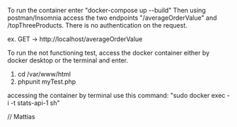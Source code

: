 To run the container enter "docker-compose up --build"
Then using postman/Insomnia access the two endpoints "/averageOrderValue" and /topThreeProducts.
There is no authentication on the request.

ex. GET -> http://localhost/averageOrderValue

To run the not functioning test, access the docker container either by docker desktop or the terminal and enter.
1. cd /var/www/html
2. phpunit myTest.php

accessing the container by terminal use this command:
"sudo docker exec -i -t stats-api-1 sh"

// Mattias